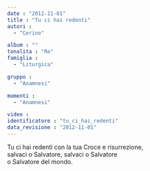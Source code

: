 ```yaml
---
date : "2012-11-01"
title : "Tu ci hai redenti"
autori : 
  - "Cerino"

album : ""
tonalita : "Re"
famiglia : 
  - "Liturgica"

gruppo : 
  - "Anamnesi"

momenti : 
  - "Anamnesi"

video : 
identificatore : "tu_ci_hai_redenti"
data_revisione : "2012-11-01"
---
```

  
  
  
Tu ci hai redenti con la tua Croce e risurrezione,  
salvaci o Salvatore, salvaci o Salvatore  
o Salvatore del mondo.  
  
  
  
  
  
